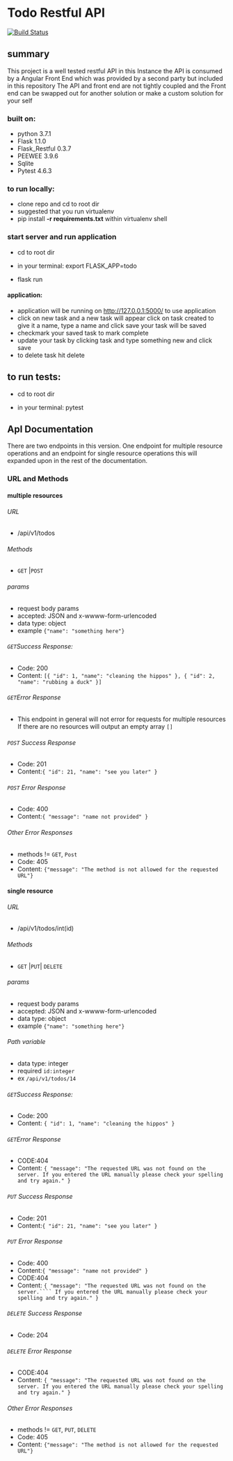 # **Todo Restful API** 
[![Build Status](https://travis-ci.org/whiletrace/Flask_restful_todo.svg?branch=master)](https://travis-ci.org/whiletrace/Flask_restful_todo)



## **summary**
This project is a well tested restful API in this Instance the API is consumed by a Angular Front End
which was provided by a second party but included in this repository The API and front end are not tightly coupled and the Front end can be swapped out for another solution or make a custom solution for your self

### built on:
 * python  3.7.1
 * Flask 1.1.0
 * Flask_Restful 0.3.7
 * PEEWEE 3.9.6
 * Sqlite 
 * Pytest 4.6.3
 
 ### to run locally:
 * clone repo and cd to root dir
 * suggested that you run virtualenv
 * pip install **-r requirements.txt** within virtualenv shell
 
  ### start server and run application
 *  cd to root dir
 
 * in your terminal: export FLASK_APP=todo
 
 * flask run
 
#### application:
* application will be running on  http://127.0.0.1:5000/ to use application  
* click on new task and a new task will appear click on task created to give it a name, type a name and click save your task will be saved 
* checkmark your saved task to mark complete 
* update your task by clicking task and type something new and  click save 
* to delete task hit delete


 ## to run tests:
 *  cd to root dir
 
 * in your terminal: pytest

## ApI Documentation
There are two endpoints in this version. One endpoint for multiple resource operations and an endpoint for single resource operations this will expanded upon in the rest of the documentation.

### URL and Methods
#### multiple resources

###### URL

* /api/v1/todos

###### Methods

* `GET` |`POST`

###### params
* request body params
* accepted: JSON and x-wwww-form-urlencoded
* data type: object
* example `{"name": "something here"}` 

###### `GET`Success Response:
* Code: 200
* Content: `[{ "id": 1, "name": "cleaning the hippos" }, { "id": 2, "name": "rubbing a duck" }]`

###### `GET`Error Response
* This endpoint in general will not error for requests for multiple resources If there are no resources will output an empty array `[]`
###### `POST` Success Response
* Code: 201
* Content:`{ "id": 21, "name": "see you later" }`

###### `POST` Error Response
* Code: 400
* Content:`{ "message": "name not provided" }`

###### Other Error Responses
* methods != `GET`, `Post`
* Code: 405
* Content: `{"message": "The method is not allowed for the requested URL"}`



#### single resource
###### URL

* /api/v1/todos/int(id)

###### Methods

* `GET` |`PUT`| `DELETE`

###### params
* request body params
* accepted: JSON and x-wwww-form-urlencoded
* data type: object
* example `{"name": "something here"}` 

###### Path variable
* data type: integer
* required `id:integer`
* ex `/api/v1/todos/14`

###### `GET`Success Response:
* Code: 200
* Content: `{ "id": 1, "name": "cleaning the hippos" }`

###### `GET`Error Response
* CODE:404
* Content: `{ "message": "The requested URL was not found on the server.
            If you entered the URL manually please check your spelling and try again." }`
###### `PUT` Success Response
* Code: 201
* Content:`{ "id": 21, "name": "see you later" }`

###### `PUT` Error Response
* Code: 400
* Content:`{ "message": "name not provided" }`
* CODE:404
* Content: `{ "message": "The requested URL was not found on the server.````
            If you entered the URL manually please check your spelling and try again." }`
###### `DELETE` Success Response
* Code: 204

###### `DELETE` Error Response
* CODE:404
* Content: `{ "message": "The requested URL was not found on the server.
            If you entered the URL manually please check your spelling and try again." }`

###### Other Error Responses
* methods != `GET`, `PUT`, `DELETE`
* Code: 405
* Content: `{"message": "The method is not allowed for the requested URL"}`






